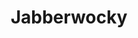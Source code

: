 ---
title: "Jabberwocky"
draft: false
image: //via.placeholder.com/640x150
alt_text: "Linkitivity screenshot"
summary: "Summary of the Linkitivity project"
tech_used:
- JavaScript
- CSS
- HTML
keywords:
- jabberwocky
---